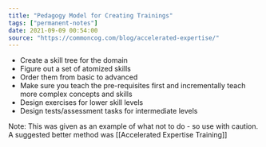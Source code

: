 ```yaml
---
title: "Pedagogy Model for Creating Trainings"
tags: ["permanent-notes"]
date: 2021-09-09 00:54:00
source: "https://commoncog.com/blog/accelerated-expertise/"
---
```


- Create a skill tree for the domain
- Figure out a set of atomized skills
- Order them from basic to advanced
- Make sure you teach the pre-requisites first and incrementally teach more complex concepts and skills
- Design exercises for lower skill levels
- Design tests/assessment tasks for intermediate levels

Note: This was given as an example of what not to do - so use with caution. A suggested better method was [[Accelerated Expertise Training]]